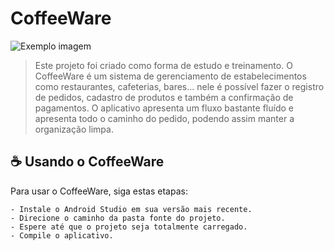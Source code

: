 # CoffeeWare

<img src="https://cdn.discordapp.com/attachments/663560898253946918/1185962154923413565/Apresentacao.png?ex=65918453&is=657f0f53&hm=66f09d1c2b19e86a0d441c8579e4a82b9ef1574ce485fa788a7d4afd53e5b945&" alt="Exemplo imagem">

> Este projeto foi criado como forma de estudo e treinamento. O CoffeeWare é um sistema de gerenciamento de estabelecimentos como restaurantes, cafeterias, bares... nele é possível fazer o registro de pedidos, cadastro de produtos e também a confirmação de pagamentos.
> O aplicativo apresenta um fluxo bastante fluído e apresenta todo o caminho do pedido, podendo assim manter a organização limpa.

## ☕ Usando o CoffeeWare

Para usar o CoffeeWare, siga estas etapas:

```
- Instale o Android Studio em sua versão mais recente.
- Direcione o caminho da pasta fonte do projeto.
- Espere até que o projeto seja totalmente carregado.
- Compile o aplicativo.
```
